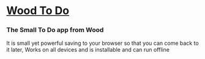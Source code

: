 <title>Wood To Do</title>
<link rel="apple-touch-icon" sizes="180x180" href="app/apple-touch-icon.png">
<link rel="icon" type="image/png" sizes="32x32" href="app/favicon-32x32.png">
<link rel="icon" type="image/png" sizes="16x16" href="app/favicon-16x16.png">

# [Wood To Do](https://imagineeeinc.github.io/Wood-ToDo/app/)

### The Small To Do app from Wood

It is small yet powerful saving to your browser so that you can come back to it later, Works on all devices and is installable and can run offline

